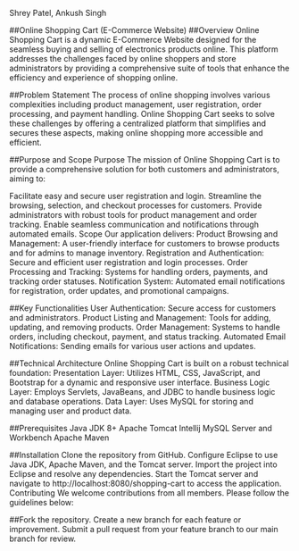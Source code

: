 Shrey Patel, Ankush Singh

##Online Shopping Cart (E-Commerce Website)
##Overview
Online Shopping Cart is a dynamic E-Commerce Website designed for the seamless buying and selling of electronics products online. This platform addresses the challenges faced by online shoppers and store administrators by providing a comprehensive suite of tools that enhance the efficiency and experience of shopping online.

##Problem Statement
The process of online shopping involves various complexities including product management, user registration, order processing, and payment handling. Online Shopping Cart seeks to solve these challenges by offering a centralized platform that simplifies and secures these aspects, making online shopping more accessible and efficient.

##Purpose and Scope
Purpose
The mission of Online Shopping Cart is to provide a comprehensive solution for both customers and administrators, aiming to:

Facilitate easy and secure user registration and login.
Streamline the browsing, selection, and checkout processes for customers.
Provide administrators with robust tools for product management and order tracking.
Enable seamless communication and notifications through automated emails.
Scope
Our application delivers:
Product Browsing and Management: A user-friendly interface for customers to browse products and for admins to manage inventory.
Registration and Authentication: Secure and efficient user registration and login processes.
Order Processing and Tracking: Systems for handling orders, payments, and tracking order statuses.
Notification System: Automated email notifications for registration, order updates, and promotional campaigns.

##Key Functionalities
User Authentication: Secure access for customers and administrators.
Product Listing and Management: Tools for adding, updating, and removing products.
Order Management: Systems to handle orders, including checkout, payment, and status tracking.
Automated Email Notifications: Sending emails for various user actions and updates.

##Technical Architecture
Online Shopping Cart is built on a robust technical foundation:
Presentation Layer: Utilizes HTML, CSS, JavaScript, and Bootstrap for a dynamic and responsive user interface.
Business Logic Layer: Employs Servlets, JavaBeans, and JDBC to handle business logic and database operations.
Data Layer: Uses MySQL for storing and managing user and product data.

##Prerequisites
Java JDK 8+
Apache Tomcat
Intellij
MySQL Server and Workbench
Apache Maven

##Installation
Clone the repository from GitHub.
Configure Eclipse to use Java JDK, Apache Maven, and the Tomcat server.
Import the project into Eclipse and resolve any dependencies.
Start the Tomcat server and navigate to http://localhost:8080/shopping-cart to access the application.
Contributing
We welcome contributions from all members. Please follow the guidelines below:

##Fork the repository.
Create a new branch for each feature or improvement.
Submit a pull request from your feature branch to our main branch for review.

